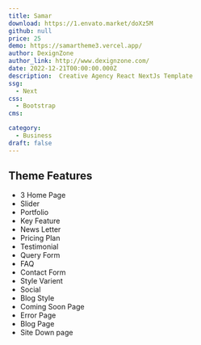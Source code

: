 ```yaml
---
title: Samar
download: https://1.envato.market/doXz5M
github: null
price: 25
demo: https://samartheme3.vercel.app/
author: DexignZone
author_link: http://www.dexignzone.com/
date: 2022-12-21T00:00:00.000Z
description:  Creative Agency React NextJs Template 
ssg:
  - Next
css:
  - Bootstrap
cms:

category:
  - Business
draft: false
---
```

## Theme Features

- 3 Home Page
- Slider
- Portfolio
- Key Feature
- News Letter
- Pricing Plan
- Testimonial
- Query Form
- FAQ
- Contact Form
- Style Varient
- Social
- Blog Style
- Coming Soon Page
- Error Page
- Blog Page
- Site Down page
